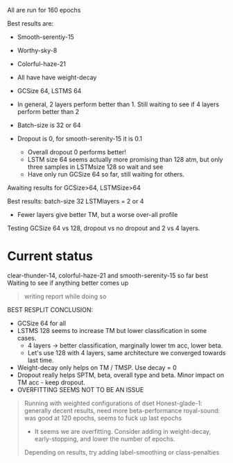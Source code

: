All are run for 160 epochs

Best results are: 
- Smooth-serentiy-15
- Worthy-sky-8
- Colorful-haze-21

- All have have weight-decay 
- GCSize 64, LSTMS 64
- In general, 2 layers perform better than 1. Still waiting to see if 4 layers perform better than 2 
- Batch-size is 32 or 64 
- Dropout is 0, for smooth-serenity-15 it is 0.1
	- Overall dropout 0 performs better!
	- LSTM size 64 seems actually more promising than 128 atm, but only three samples in LSTMsize 128 so wait and see
	- Have only run GCSize 64 so far, still waiting for others.

Awaiting results for GCSize>64, LSTMSize>64



Best results: 
batch-size 32
LSTMlayers = 2 or 4
- Fewer layers give better TM, but a worse over-all profile

Testing GCSize 64 vs 128, dropout vs no dropout and 2 vs 4 layers. 

<h1> Current status </h1>
clear-thunder-14, colorful-haze-21 and smooth-serenity-15 so far best
Waiting to see if anything better comes up 

>writing report while doing so 



BEST RESPLIT CONCLUSION: 
- GCSize 64 for all 
- LSTMS 128 seems to increase TM but lower classification in some cases.
	- 4 layers -> better classification, marginally lower tm acc, lower beta.
	- Let's use 128 with 4 layers, same architecture we converged towards last time. 
- Weight-decay only helps on TM / TMSP. Use decay = 0
- Dropout really helps SPTM, beta, overall type and beta. Minor impact on TM acc - keep dropout. 
- OVERFITTING SEEMS NOT TO BE AN ISSUE

>Running with weighted configurations of dset
>	Honest-glade-1: generally decent results, need more beta-performance
>	royal-sound: was good at 120 epochs, seems to fuck up last epochs
>	- It seems we are overfitting. Consider adding in weight-decay, early-stopping, and lower the number of epochs. 
>	
>	
>	Depending on results, try adding label-smoothing or class-penalties
>	




